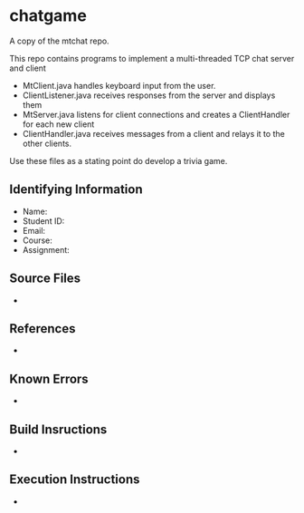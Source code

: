 # chatgame
A copy of the mtchat repo.  

This repo contains programs to implement a multi-threaded TCP chat server and client

* MtClient.java handles keyboard input from the user.
* ClientListener.java receives responses from the server and displays them
* MtServer.java listens for client connections and creates a ClientHandler for each new client
* ClientHandler.java receives messages from a client and relays it to the other clients.

Use these files as a stating point do develop a trivia game.  


## Identifying Information

* Name:
* Student ID:
* Email:
* Course:
* Assignment:

## Source Files

*

## References

*

## Known Errors

*

## Build Insructions

*

## Execution Instructions

*

